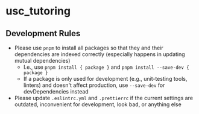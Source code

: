# usc_tutoring

## Development Rules

- Please use `pnpm` to install all packages so that they and their dependencies are indexed correctly (especially happens in updating mutual dependencies)
  - I.e., use `pnpm install { package }` and `pnpm install --save-dev { package }`
  - If a package is only used for development (e.g., unit-testing tools, linters) and doesn't affect production, use `--save-dev` for devDependencies instead
- Please update `.eslintrc.yml` and `.prettierrc` if the current settings are outdated, inconvenient for development, look bad, or anything else

